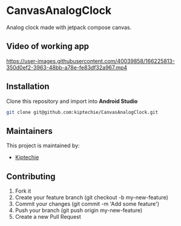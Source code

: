 # CanvasAnalogClock

Analog clock made with jetpack compose canvas.

## Video of working app

https://user-images.githubusercontent.com/40039858/166225813-350d0ef2-3963-48bb-a78e-fe83df32a967.mp4


## Installation

Clone this repository and import into **Android Studio**

```bash
git clone git@github.com:kiptechie/CanvasAnalogClock.git
```

## Maintainers

This project is maintained by:

* [Kiptechie](https://github.com/kiptechie)

## Contributing

1. Fork it
2. Create your feature branch (git checkout -b my-new-feature)
3. Commit your changes (git commit -m 'Add some feature')
4. Push your branch (git push origin my-new-feature)
5. Create a new Pull Request
